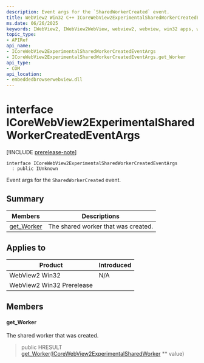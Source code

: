 ```yaml
---
description: Event args for the `SharedWorkerCreated` event.
title: WebView2 Win32 C++ ICoreWebView2ExperimentalSharedWorkerCreatedEventArgs
ms.date: 06/26/2025
keywords: IWebView2, IWebView2WebView, webview2, webview, win32 apps, win32, edge, ICoreWebView2, ICoreWebView2Controller, browser control, edge html, ICoreWebView2ExperimentalSharedWorkerCreatedEventArgs
topic_type: 
- APIRef
api_name:
- ICoreWebView2ExperimentalSharedWorkerCreatedEventArgs
- ICoreWebView2ExperimentalSharedWorkerCreatedEventArgs.get_Worker
api_type:
- COM
api_location:
- embeddedbrowserwebview.dll
---
```


# interface ICoreWebView2ExperimentalSharedWorkerCreatedEventArgs

[!INCLUDE [prerelease-note](../includes/prerelease-note.md)]

```
interface ICoreWebView2ExperimentalSharedWorkerCreatedEventArgs
  : public IUnknown
```

Event args for the `SharedWorkerCreated` event.

## Summary

 Members                        | Descriptions
--------------------------------|---------------------------------------------
[get_Worker](#get_worker) | The shared worker that was created.

## Applies to

Product                         | Introduced
--------------------------------|---------------------------------------------
WebView2 Win32            |    N/A
WebView2 Win32 Prerelease |    

## Members

#### get_Worker

The shared worker that was created.

> public HRESULT [get_Worker](#get_worker)([ICoreWebView2ExperimentalSharedWorker](icorewebview2experimentalsharedworker.md#icorewebview2experimentalsharedworker) ** value)

